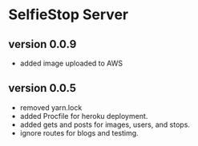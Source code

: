 # SelfieStop Server 


## version 0.0.9
- added image uploaded to AWS  

## version 0.0.5
- removed yarn.lock
- added Procfile for heroku deployment.
- added gets and posts for images, users, and stops.
- ignore routes for blogs and testimg. 